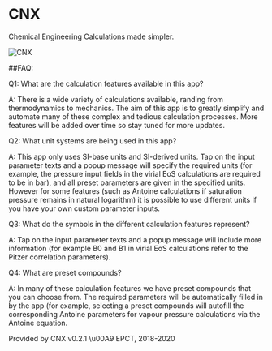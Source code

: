 # CNX
Chemical Engineering Calculations made simpler.

![CNX](https://raw.githubusercontent.com/weepctxb/CNX/master/app/src/main/res/GooglePlayStore.png)

##FAQ:

Q1: What are the calculation features available in this app?

A: There is a wide variety of calculations available, randing from thermodynamics 
to mechanics. The aim of this app is to greatly simplify and automate many of 
these complex and tedious calculation processes. More features will be added 
over time so stay tuned for more updates.

Q2: What unit systems are being used in this app?

A: This app only uses SI-base units and SI-derived units. 
Tap on the input parameter texts and a popup message will specify the required 
units (for example, the pressure input fields in the virial EoS calculations 
are required to be in bar), and all preset parameters are given in the specified 
units. However for some features (such as Antoine calculations if saturation 
pressure remains in natural logarithm) it is possible to use different units 
if you have your own custom parameter inputs.

Q3: What do the symbols in the different calculation features represent?

A: Tap on the input parameter texts and a popup message will 
include more information (for example B0 and B1 in virial EoS calculations 
refer to the Pitzer correlation parameters).

Q4: What are preset compounds?

A: In many of these calculation features we have preset 
compounds that you can choose from. The required parameters will be 
automatically filled in by the app (for example, selecting a preset 
compounds will autofill the corresponding Antoine parameters for vapour 
pressure calculations via the Antoine equation.

Provided by CNX v0.2.1 \u00A9 EPCT, 2018-2020